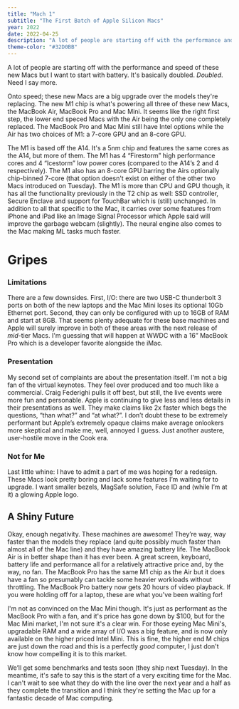 ```yaml
---
title: "Mach 1"
subtitle: "The First Batch of Apple Silicon Macs"
year: 2022
date: 2022-04-25
description: "A lot of people are starting off with the performance and speed of these new Macs but I want to start with battery. It's basically doubled. Doubled. Need I say more."
theme-color: "#32D0BB"
---
```

A lot of people are starting off with the performance and speed of these new Macs but I want to start with battery. It's basically doubled. _Doubled_. Need I say more.

Onto speed; these new Macs are a big upgrade over the models they're replacing. The new M1 chip is what's powering all three of these new Macs, the MacBook Air, MacBook Pro and Mac Mini. It seems like the right first step, the lower end speced Macs with the Air being the only one completely replaced. The MacBook Pro and Mac Mini still have Intel options while the Air has two choices of M1: a 7-core GPU and an 8-core GPU.

The M1 is based off the A14. It's a 5nm chip and features the same cores as the A14, but more of them. The M1 has 4 “Firestorm” high performance cores and 4 “Icestorm” low power cores (compared to the A14’s 2 and 4 respectively). The M1 also has an 8-core GPU barring the Airs optionally chip-binned 7-core (that option doesn't exist on either of the other two Macs introduced on Tuesday). The M1 is more than CPU and GPU though, it has all the functionality previously in the T2 chip as well: SSD controller, Secure Enclave and support for TouchBar which is (still) unchanged. In addition to all that specific to the Mac, it carries over some features from iPhone and iPad like an Image Signal Processor which Apple said will improve the garbage webcam (slightly). The neural engine also comes to the Mac making ML tasks much faster.

# Gripes

### Limitations

There are a few downsides. First, I/O: there are two USB-C thunderbolt 3 ports on both of the new laptops and the Mac Mini loses its optional 10Gb Ethernet port. Second, they can only be configured with up to 16GB of RAM and start at 8GB. That seems plenty adequate for these base machines and Apple will surely improve in both of these areas with the next release of _mid_-tier Macs. I'm guessing that will happen at WWDC with a 16” MacBook Pro which is a developer favorite alongside the iMac.

### Presentation

My second set of complaints are about the presentation itself. I'm not a big fan of the virtual keynotes. They feel over produced and too much like a commercial. Craig Federighi pulls it off best, but still, the live events were more fun and personable. Apple is continuing to give less and less details in their presentations as well. They make claims like 2x faster which begs the questions, “than what?” and “at what?”. I don’t doubt these to be extremely performant but Apple’s extremely opaque claims make average onlookers more skeptical and make me, well, annoyed I guess. Just another austere, user-hostile move in the Cook era.

### Not for Me

Last little whine: I have to admit a part of me was hoping for a redesign. These Macs look pretty boring and lack some features I’m waiting for to upgrade. I want smaller bezels, MagSafe solution, Face ID and (while I’m at it) a glowing Apple logo.

## A Shiny Future

Okay, enough negativity. These machines are awesome! They’re way, way faster than the models they replace (and quite possibly much faster than almost all of the Mac line) and they have amazing battery life. The MacBook Air is in better shape than it has ever been. A great screen, keyboard, battery life and performance all for a relatively attractive price and, by the way, no fan. The MacBook Pro has the same M1 chip as the Air but it does have a fan so presumably can tackle some heavier workloads without throttling. The MacBook Pro battery now gets 20 hours of video playback. If you were holding off for a laptop, these are what you've been waiting for!

I'm not as convinced on the Mac Mini though. It's just as performant as the MacBook Pro with a fan, and it's price has gone down by $100, but for the Mac Mini market, I'm not sure it's a clear win. For those eyeing Mac Mini's, upgradable RAM and a wide array of I/O was a big feature, and is now only available on the higher priced Intel Mini. This is fine, the higher end M chips are just down the road and this is a perfectly <em>good</em> computer, I just don't know how compelling it is to this market.

We’ll get some benchmarks and tests soon (they ship next Tuesday). In the meantime, it's safe to say this is the start of a very exciting time for the Mac. I can't wait to see what they do with the line over the next year and a half as they complete the transition and I think they're setting the Mac up for a fantastic decade of Mac computing.